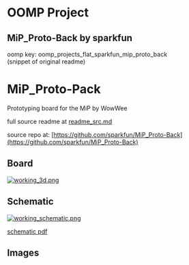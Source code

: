 # OOMP Project  
## MiP_Proto-Back  by sparkfun  
  
oomp key: oomp_projects_flat_sparkfun_mip_proto_back  
(snippet of original readme)  
  
MiP_Proto-Pack  
==============  
  
Prototyping board for the MiP by WowWee  
  
  full source readme at [readme_src.md](readme_src.md)  
  
source repo at: [https://github.com/sparkfun/MiP_Proto-Back](https://github.com/sparkfun/MiP_Proto-Back)  
## Board  
  
[![working_3d.png](working_3d_600.png)](working_3d.png)  
## Schematic  
  
[![working_schematic.png](working_schematic_600.png)](working_schematic.png)  
  
[schematic pdf](working_schematic.pdf)  
## Images  

